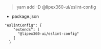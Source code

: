 > yarn add -D @lipex360-ui/eslint-config

* package.json
```
"eslintConfig": {
    "extends": [
      "@lipex360-ui/eslint-config"
    ]
  }
```
